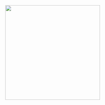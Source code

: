 <div id="header" align="left">
  <img src="https://media2.giphy.com/media/765ccrAiB0g9z6EApL/giphy.gif" width="300"/>
</div>

